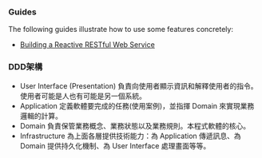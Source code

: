 
### Guides

The following guides illustrate how to use some features concretely:

* [Building a Reactive RESTful Web Service](https://spring.io/guides/gs/reactive-rest-service/)

### DDD架構
* User Interface (Presentation) 負責向使用者顯示資訊和解釋使用者的指令。使用者可能是人也有可能是另一個系統。
* Application 定義軟體要完成的任務(使用案例)，並指揮 Domain 來實現業務邏輯的計算。
* Domain 負責保管業務概念、業務狀態以及業務規則。本程式軟體的核心。
* Infrastructure 為上面各層提供技術能力：為 Application 傳遞訊息、為 Domain 提供持久化機制、為 User Interface 處理畫面等等。
